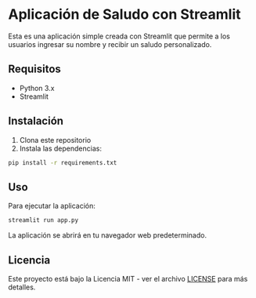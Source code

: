 # Aplicación de Saludo con Streamlit

Esta es una aplicación simple creada con Streamlit que permite a los usuarios ingresar su nombre y recibir un saludo personalizado.

## Requisitos

- Python 3.x
- Streamlit

## Instalación

1. Clona este repositorio
2. Instala las dependencias:
```bash
pip install -r requirements.txt
```

## Uso

Para ejecutar la aplicación:
```bash
streamlit run app.py
```

La aplicación se abrirá en tu navegador web predeterminado.

## Licencia

Este proyecto está bajo la Licencia MIT - ver el archivo [LICENSE](LICENSE) para más detalles. 
